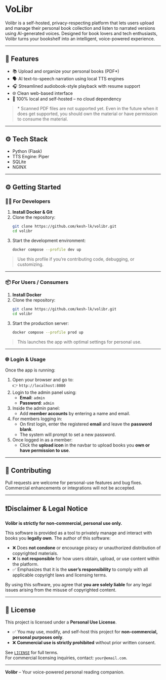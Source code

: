 # VoLibr
Volibr is a self-hosted, privacy-respecting platform that lets users upload and manage their personal book collection and listen to narrated versions using AI-generated voices. Designed for book lovers and tech enthusiasts, Volibr turns your bookshelf into an intelligent, voice-powered experience.

---

## 🚀 Features

- 📚 Upload and organize your personal books (PDF*)
- 🗣️ AI text-to-speech narration using local TTS engines
- 🎧 Streamlined audiobook-style playback with resume support
- 🌐 Clean web-based interface
- 🔐 100% local and self-hosted – no cloud dependency

> \* Scanned PDF files are not supported yet. Even in the future when it does get supported, you should own the material or have permission to consume the material.

---

## ⚙️ Tech Stack

- Python (Flask)
- TTS Engine: Piper
- SQLite
- NGINX

---

## ⚙️ Getting Started

### 🧑‍💻 For Developers

1. **Install Docker & Git**
2. Clone the repository:
   ```bash
   git clone https://github.com/kesh-lk/volibr.git
   cd volibr
   ```
3. Start the development environment:
   ```bash
   docker compose --profile dev up
   ```

> Use this profile if you’re contributing code, debugging, or customizing.

---

### 📦 For Users / Consumers

1. **Install Docker**
2. Clone the repository:
   ```bash
   git clone https://github.com/kesh-lk/volibr.git
   cd volibr
   ```
3. Start the production server:
   ```bash
   docker compose --profile prod up
   ```

> This launches the app with optimal settings for personal use.

---

### 🌐 Login & Usage

Once the app is running:

1. Open your browser and go to:  
   👉 `http://localhost:8080`
2. Login to the admin panel using:  
   - **Email**: `admin`  
   - **Password**: `admin`
3. Inside the admin panel:
   - Add **member accounts** by entering a name and email.
4. For members logging in:
   - On first login, enter the registered **email** and leave the **password blank**.
   - The system will prompt to set a new password.
5. Once logged in as a member:
   - Click the **upload icon** in the navbar to upload books you **own or have permission to use**.

---

## 🤝 Contributing

Pull requests are welcome for personal-use features and bug fixes.  
Commercial enhancements or integrations will not be accepted.

---

## ❗️Disclaimer & Legal Notice

**Volibr is strictly for non-commercial, personal use only.**

This software is provided as a tool to privately manage and interact with books you **legally own**. The author of this software:

- ❌ Does **not condone** or encourage piracy or unauthorized distribution of copyrighted materials.
- ❌ Is **not responsible** for how users obtain, upload, or use content within the platform.
- ✅ Emphasizes that it is the **user’s responsibility** to comply with all applicable copyright laws and licensing terms.

By using this software, you agree that **you are solely liable** for any legal issues arising from the misuse of copyrighted content.

---

## 📄 License

This project is licensed under a **Personal Use License**.  
- ✅ You may use, modify, and self-host this project for **non-commercial, personal purposes only**.  
- ❌ **Commercial use is strictly prohibited** without prior written consent.

See [`LICENSE`](./LICENSE) for full terms.  
For commercial licensing inquiries, contact: `your@email.com`.

---

**Volibr** – Your voice-powered personal reading companion.
